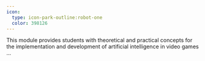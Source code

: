 ```yaml
---
icon:
  type: icon-park-outline:robot-one
  color: 398126
---
```


This module provides students with theoretical and practical concepts for the implementation and development of artificial intelligence in video games ... 
